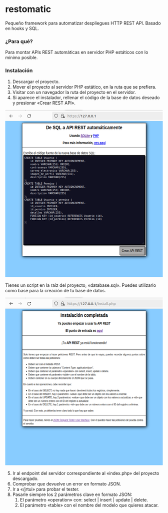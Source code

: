 # restomatic

Pequeño framework para automatizar despliegues HTTP REST API. Basado en hooks y SQL.

### ¿Para qué?

Para montar APIs REST automáticas en servidor PHP estáticos con lo mínimo posible.

### Instalación

1. Descargar el proyecto.
2. Mover el proyecto al servidor PHP estático, en la ruta que se prefiera.
3. Visitar con un navegador la ruta del proyecto en el servidor.
4. Si aparece el instalador, rellenar el código de la base de datos deseado y presionar «Crear REST API».
    
![Instalador](./docs/img/instalador.png)

Tienes un script en la raíz del proyecto, «database.sql». Puedes utilizarlo como base para la creación de tu base de datos.

![Instalacion_completada](./docs/img/instalacion_completada.png)

5. Ir al endpoint del servidor correspondiente al «index.php» del proyecto descargado.
6. Comprobar que devuelve un error en formato JSON.
7. Ir a «/jrtui» para probar el tester.
8. Pasarle siempre los 2 parámetros clave en formato JSON:
   1. El parámetro «operation» con: select | insert | update | delete.
   2. El parámetro «table» con el nombre del modelo que quieres atacar.